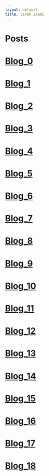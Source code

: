 ```yaml
---
layout: default
title: Sevak Zkani
---
```

<h1> Posts </h1>
  
# [Blog_0](https://sevakz.github.io/sevakz.github.io/posts/2020/09/01/Blog_0.html) <br>
# [Blog_1](https://sevakz.github.io/sevakZ.github.io/posts/2020/09/11/Blog_1.html)
# [Blog_2](https://sevakZ.github.io/sevakZ.github.io/posts/2020/09/18/Blog_2.html)
# [Blog_3](https://sevakZ.github.io/sevakZ.github.io/posts/2020/09/25/Blog_3.html)
# [Blog_4](https://sevakZ.github.io/sevakZ.github.io/posts/2020/10/02/Blog_4.html)
# [Blog_5](https://sevakZ.github.io/sevakZ.github.io/posts/2020/10/09/Blog_5.html)
# [Blog_6](https://sevakZ.github.io/sevakZ.github.io/posts/2020/10/16/Blog_6.html)
# [Blog_7](https://sevakZ.github.io/sevakZ.github.io/posts/2020/10/23/Blog_7.html)
# [Blog_8](https://sevakZ.github.io/sevakZ.github.io/posts/2020/10/30/Blog_8.html)
# [Blog_9](https://sevakZ.github.io/sevakZ.github.io/posts/2020/11/06/Blog_9.html)
# [Blog_10](https://sevakZ.github.io/sevakZ.github.io/posts/2020/11/13/Blog_10.html)
# [Blog_11](https://sevakZ.github.io/sevakZ.github.io/posts/2020/11/20/Blog_11.html)
# [Blog_12](https://sevakZ.github.io/sevakZ.github.io/posts/2020/12/03/Blog_12.html)
# [Blog_13](https://sevakZ.github.io/sevakZ.github.io/posts/2021/02/19/Blog_13.html)
# [Blog_14](https://sevakZ.github.io/sevakZ.github.io/posts/2021/02/26/Blog_14.html)
# [Blog_15](https://sevakZ.github.io/sevakZ.github.io/posts/2021/03/05/Blog_15.html)
# [Blog_16](https://sevakZ.github.io/sevakZ.github.io/posts/2021/03/12/Blog_16.html)
# [Blog_17](https://sevakZ.github.io/sevakZ.github.io/posts/2021/03/26/Blog_17.html)
# [Blog_18](https://sevakZ.github.io/sevakZ.github.io/posts/2021/04/02/Blog_18.html)
